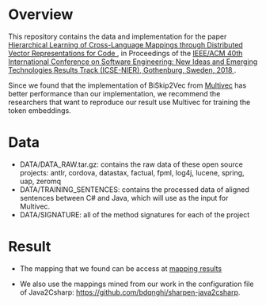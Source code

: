 # Overview

This repository contains the data and implementation for the paper <a href="https://bdqnghi.github.io/files/icse-18-nier.pdf">Hierarchical Learning of Cross-Language Mappings through Distributed Vector Representations for Code </a>, in Proceedings of the <a href="https://www.icse2018.org/"> IEEE/ACM 40th International Conference on Software Engineering: New Ideas and Emerging Technologies Results Track (ICSE-NIER), Gothenburg, Sweden, 2018 </a>.

Since we found that the implementation of BiSkip2Vec from <a href="https://github.com/eske/multivec">Multivec</a> has better performance than our implementation, we recommend the researchers that want to reproduce our result use Multivec for training the token embeddings.

# Data

- DATA/DATA_RAW.tar.gz: contains the raw data of these open source projects: antlr, cordova, datastax, factual, fpml, log4j, lucene, spring, uap, zeromq
- DATA/TRAINING_SENTENCES: contains the processed data of aligned sentences between C# and Java, which will use as the input for Multivec.
- DATA/SIGNATURE: all of the method signatures for each of the project

# Result
- The mapping that we found can be access at <a href="https://github.com/bdqnghi/hierarchical-programming-language-mapping/blob/master/evaluation/method_mappings.csv">mapping results</a> 

- We also use the mappings mined from our work in the configuration file of Java2Csharp: https://github.com/bdqnghi/sharpen-java2csharp.
